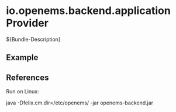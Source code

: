 # io.openems.backend.application Provider

${Bundle-Description}

## Example

## References

Run on Linux:

java -Dfelix.cm.dir=/etc/openems/ -jar openems-backend.jar